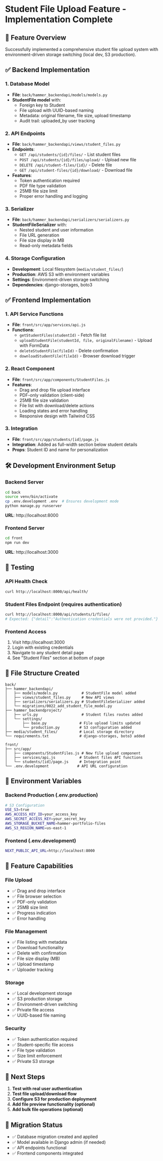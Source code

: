 # Student File Upload Feature - Implementation Complete

## 🚀 Feature Overview
Successfully implemented a comprehensive student file upload system with environment-driven storage switching (local dev, S3 production).

## ✅ Backend Implementation

### 1. Database Model
- **File**: `back/hammer_backendapi/models/models.py`
- **StudentFile model** with:
  - Foreign key to Student
  - File upload with UUID-based naming
  - Metadata: original filename, file size, upload timestamp
  - Audit trail: uploaded_by user tracking

### 2. API Endpoints
- **File**: `back/hammer_backendapi/views/student_files.py`
- **Endpoints**:
  - `GET /api/students/{id}/files/` - List student files
  - `POST /api/students/{id}/files/upload/` - Upload new file
  - `DELETE /api/student-files/{id}/` - Delete file
  - `GET /api/student-files/{id}/download/` - Download file
- **Features**:
  - Token authentication required
  - PDF file type validation
  - 25MB file size limit
  - Proper error handling and logging

### 3. Serializer
- **File**: `back/hammer_backendapi/serializers/serializers.py`
- **StudentFileSerializer** with:
  - Nested student and user information
  - File URL generation
  - File size display in MB
  - Read-only metadata fields

### 4. Storage Configuration
- **Development**: Local filesystem (`media/student_files/`)
- **Production**: AWS S3 with environment variables
- **Settings**: Environment-driven storage switching
- **Dependencies**: django-storages, boto3

## ✅ Frontend Implementation

### 1. API Service Functions
- **File**: `front/src/app/services/api.js`
- **Functions**:
  - `getStudentFiles(studentId)` - Fetch file list
  - `uploadStudentFile(studentId, file, originalFilename)` - Upload with FormData
  - `deleteStudentFile(fileId)` - Delete confirmation
  - `downloadStudentFile(fileId)` - Browser download trigger

### 2. React Component
- **File**: `front/src/app/components/StudentFiles.js`
- **Features**:
  - Drag and drop file upload interface
  - PDF-only validation (client-side)
  - 25MB file size validation
  - File list with download/delete actions
  - Loading states and error handling
  - Responsive design with Tailwind CSS

### 3. Integration
- **File**: `front/src/app/students/[id]/page.js`
- **Integration**: Added as full-width section below student details
- **Props**: Student ID and name for personalization

## 🛠️ Development Environment Setup

### Backend Server
```bash
cd back
source venv/bin/activate
cp .env.development .env  # Ensures development mode
python manage.py runserver
```
**URL**: http://localhost:8000

### Frontend Server
```bash
cd front
npm run dev
```
**URL**: http://localhost:3000

## 🧪 Testing

### API Health Check
```bash
curl http://localhost:8000/api/health/
```

### Student Files Endpoint (requires authentication)
```bash
curl http://localhost:8000/api/students/1/files/
# Expected: {"detail":"Authentication credentials were not provided."}
```

### Frontend Access
1. Visit http://localhost:3000
2. Login with existing credentials
3. Navigate to any student detail page
4. See "Student Files" section at bottom of page

## 📁 File Structure Created

```
back/
├── hammer_backendapi/
│   ├── models/models.py           # StudentFile model added
│   ├── views/student_files.py     # New API views
│   ├── serializers/serializers.py # StudentFileSerializer added
│   └── migrations/0022_add_student_file_model.py
├── hammer_backendproject/
│   ├── urls.py                    # Student files routes added
│   └── settings/
│       ├── base.py               # File upload limits updated
│       └── production.py         # S3 configuration added
├── media/student_files/          # Local storage directory
└── requirements.txt              # django-storages, boto3 added

front/
├── src/app/
│   ├── components/StudentFiles.js # New file upload component
│   ├── services/api.js           # Student files API functions
│   └── students/[id]/page.js     # Integration point
└── .env.development             # API URL configuration
```

## 🔧 Environment Variables

### Backend Production (.env.production)
```bash
# S3 Configuration
USE_S3=true
AWS_ACCESS_KEY_ID=your_access_key
AWS_SECRET_ACCESS_KEY=your_secret_key
AWS_STORAGE_BUCKET_NAME=hammer-portfolio-files
AWS_S3_REGION_NAME=us-east-1
```

### Frontend (.env.development)
```bash
NEXT_PUBLIC_API_URL=http://localhost:8000
```

## 🎯 Feature Capabilities

### File Upload
- ✅ Drag and drop interface
- ✅ File browser selection
- ✅ PDF-only validation
- ✅ 25MB size limit
- ✅ Progress indication
- ✅ Error handling

### File Management  
- ✅ File listing with metadata
- ✅ Download functionality
- ✅ Delete with confirmation
- ✅ File size display (MB)
- ✅ Upload timestamp
- ✅ Uploader tracking

### Storage
- ✅ Local development storage
- ✅ S3 production storage
- ✅ Environment-driven switching
- ✅ Private file access
- ✅ UUID-based file naming

### Security
- ✅ Token authentication required
- ✅ Student-specific file access
- ✅ File type validation
- ✅ Size limit enforcement
- ✅ Private S3 storage

## 🚀 Next Steps

1. **Test with real user authentication**
2. **Test file upload/download flow**
3. **Configure S3 for production deployment**
4. **Add file preview functionality (optional)**
5. **Add bulk file operations (optional)**

## 📝 Migration Status
- ✅ Database migration created and applied
- ✅ Model available in Django admin (if needed)
- ✅ API endpoints functional
- ✅ Frontend components integrated